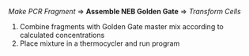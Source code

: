 *Make PCR Fragment* => **Assemble NEB Golden Gate** => *Transform Cells*

1. Combine fragments with Golden Gate master mix according to calculated concentrations
2. Place mixture in a thermocycler and run program